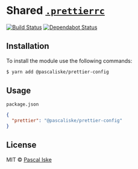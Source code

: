 # Shared [`.prettierrc`](.prettierrc)

[![Build Status](https://img.shields.io/github/workflow/status/pascaliske/prettier-config/Test%20package/master?label=test&style=flat-square)](https://github.com/pascaliske/prettier-config/actions) [![Dependabot Status](https://api.dependabot.com/badges/status?host=github&repo=pascaliske/prettier-config)](https://dependabot.com)

## Installation

To install the module use the following commands:

```bash
$ yarn add @pascaliske/prettier-config
```

## Usage

`package.json`

```json
{
  "prettier": "@pascaliske/prettier-config"
}
```

## License

MIT © [Pascal Iske](https://pascal-iske.de)
